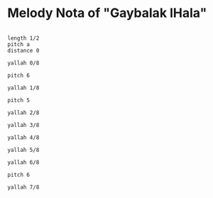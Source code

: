 # Melody Nota of "Gaybalak lHala"

```scenario oscilla

length 1/2
pitch a
distance 0

yallah 0/8

pitch 6

yallah 1/8

pitch 5

yallah 2/8

yallah 3/8

yallah 4/8

yallah 5/8

yallah 6/8

pitch 6

yallah 7/8

```

